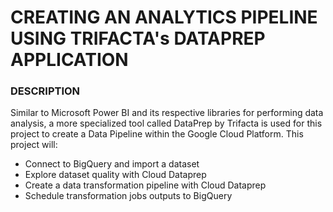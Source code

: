 # CREATING AN ANALYTICS PIPELINE USING TRIFACTA's DATAPREP APPLICATION

### DESCRIPTION

Similar to Microsoft Power BI and its respective libraries for performing data analysis, a more specialized tool called DataPrep by Trifacta is used for this project to create a Data Pipeline within the Google Cloud Platform. This project will:
- Connect to BigQuery and import a dataset 
- Explore dataset quality with Cloud Dataprep
- Create a data transformation pipeline with Cloud Dataprep
- Schedule transformation jobs outputs to BigQuery
